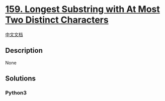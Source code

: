 # [159. Longest Substring with At Most Two Distinct Characters](https://leetcode.com/problems/longest-substring-with-at-most-two-distinct-characters)

[中文文档](//leetcode/0100-0199/0159.Longest%20Substring%20with%20At%20Most%20Two%20Distinct%20Characters/README.md)

## Description

None

## Solutions

<!-- tabs:start -->

### **Python3**

```python

```

<!-- tabs:end -->
